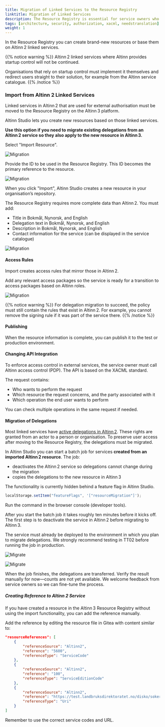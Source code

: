 ```yaml
---
title: Migration of Linked Services to the Resource Registry
linktitle: Migration of Linked Services
description: The Resource Registry is essential for service owners who rely on Altinn Authorization for access management to services they operate outside Altinn.
tags: [architecture, security, authorization, xacml, needstranslation]
weight: 1
---
```


In the Resource Registry you can create brand-new resources or base them on Altinn 2 linked services.

{{% notice warning %}}
Altinn 2 linked services where Altinn provides startup control will not be continued.

Organisations that rely on startup control must implement it themselves and redirect users straight to their solution, for example from the Altinn service catalogue.
{{% /notice %}}

### Import from Altinn 2 Linked Services

Linked services in Altinn 2 that are used for external authorisation must be moved to the Resource Registry on the Altinn 3 platform.

Altinn Studio lets you create new resources based on those linked services.

**Use this option if you need to migrate existing delegations from an Altinn 2 service so they also apply to the new resource in Altinn 3.**

Select "Import Resource".

![Migration](migrationstep1.png "Migration")

Provide the ID to be used in the Resource Registry. This ID becomes the primary reference to the resource.

![Migration](migrationstep2.png "Migration")

When you click "Import", Altinn Studio creates a new resource in your organisation’s repository.

The Resource Registry requires more complete data than Altinn 2. You must add:

- Title in Bokmål, Nynorsk, and English
- Delegation text in Bokmål, Nynorsk, and English
- Description in Bokmål, Nynorsk, and English
- Contact information for the service (can be displayed in the service catalogue)

![Migration](migrationstep3.png "Migration")

#### Access Rules

Import creates access rules that mirror those in Altinn 2.

Add any relevant access packages so the service is ready for a transition to access packages based on Altinn roles.

![Migration](migrationstep4.png "Migration")

{{% notice warning %}}
For delegation migration to succeed, the policy must still contain the rules that exist in Altinn 2. For example, you cannot remove the signing rule if it was part of the service there.
{{% /notice %}}

#### Publishing

When the resource information is complete, you can publish it to the test or production environment.

#### Changing API Integration

To enforce access control in external services, the service owner must call Altinn access control (PDP). The API is based on the XACML standard.

The request contains:

- Who wants to perform the request
- Which resource the request concerns, and the party associated with it
- Which operation the end user wants to perform

You can check multiple operations in the same request if needed.

#### Migration of Delegations

Most linked services have [active delegations in Altinn 2](https://github.com/Altinn/altinn-access-management/issues/579). These rights are granted from an actor to a person or organisation. To preserve user access after moving to the Resource Registry, the delegations must be migrated.

In Altinn Studio you can start a batch job for services **created from an imported Altinn 2 resource**. The job:

- deactivates the Altinn 2 service so delegations cannot change during the migration
- copies the delegations to the new resource in Altinn 3

The functionality is currently hidden behind a feature flag in Altinn Studio.

```javascript
localStorage.setItem("featureFlags", '["resourceMigration"]');
```

Run the command in the browser console (developer tools).

After you start the batch job it takes roughly ten minutes before it kicks off. The first step is to deactivate the service in Altinn 2 before migrating to Altinn 3.

The service must already be deployed to the environment in which you plan to migrate delegations. We strongly recommend testing in TT02 before running the job in production.

![Migrate](migrationstep5.png "Migration options in Altinn Studio")

![Migrate](migrationstep6.png "Migration options in Altinn Studio")

When the job finishes, the delegations are transferred. Verify the result manually for now—counts are not yet available. We welcome feedback from service owners so we can fine-tune the process.

##### Creating Reference to Altinn 2 Service

If you have created a resource in the Altinn 3 Resource Registry without using the import functionality, you can add the reference manually.

Add the reference by editing the resource file in Gitea with content similar to:

```json
"resourceReferences": [
    {
        "referenceSource": "Altinn2",
        "reference": "5600",
        "referenceType": "ServiceCode"
    },
    {
        "referenceSource": "Altinn2",
        "reference": "100",
        "referenceType": "ServiceEditionCode"
    },
    {
        "referenceSource": "Altinn2",
        "reference": "https://test.landbruksdirektoratet.no/disko/soker",
        "referenceType": "Uri"
    }
]
```

Remember to use the correct service codes and URL.
